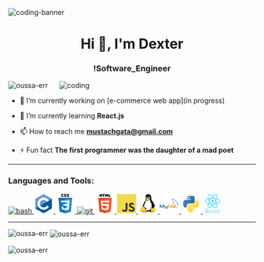 <img alt='coding-banner' src='https://mir-s3-cdn-cf.behance.net/project_modules/max_1200/79731568097599.5b50bca477735.jpg'>
<h1 align="center">Hi 👋, I'm Dexter</h1>
<h3 align="center">!Software_Engineer</h3>
<img align="right" width="400"src="https://camo.githubusercontent.com/cae12fddd9d6982901d82580bdf321d81fb299141098ca1c2d4891870827bf17/68747470733a2f2f6d69726f2e6d656469756d2e636f6d2f6d61782f313336302f302a37513379765349765f7430696f4a2d5a2e676966" alt="coding"

<hr>

<p align="left"> <img src="https://komarev.com/ghpvc/?username=oussa-err&label=Profile%20views&color=0e75b6&style=flat" alt="oussa-err" /> </p>

- 🔭 I’m currently working on [e-commerce web app](in progress)

- 🌱 I’m currently learning **React.js**

- 📫 How to reach me **mustachgata@gmail.com**

- ⚡ Fun fact **The first programmer was the daughter of a mad poet**

<!---
  <h3 align="left">Connect with me:</h3> <p align="left"></p>
-->
<hr>

<h3 align="left">Languages and Tools:</h3>
<p align="left"> <a href="https://www.gnu.org/software/bash/" target="_blank" rel="noreferrer"> <img src="https://www.vectorlogo.zone/logos/gnu_bash/gnu_bash-icon.svg" alt="bash" width="40" height="40"/> </a> <a href="https://www.cprogramming.com/" target="_blank" rel="noreferrer"> <img src="https://raw.githubusercontent.com/devicons/devicon/master/icons/c/c-original.svg" alt="c" width="40" height="40"/> </a> <a href="https://www.w3schools.com/css/" target="_blank" rel="noreferrer"> <img src="https://raw.githubusercontent.com/devicons/devicon/master/icons/css3/css3-original-wordmark.svg" alt="css3" width="40" height="40"/> </a> <a href="https://git-scm.com/" target="_blank" rel="noreferrer"> <img src="https://www.vectorlogo.zone/logos/git-scm/git-scm-icon.svg" alt="git" width="40" height="40"/> </a> <a href="https://www.w3.org/html/" target="_blank" rel="noreferrer"> <img src="https://raw.githubusercontent.com/devicons/devicon/master/icons/html5/html5-original-wordmark.svg" alt="html5" width="40" height="40"/> </a> <a href="https://developer.mozilla.org/en-US/docs/Web/JavaScript" target="_blank" rel="noreferrer"> <img src="https://raw.githubusercontent.com/devicons/devicon/master/icons/javascript/javascript-original.svg" alt="javascript" width="40" height="40"/> </a> <a href="https://www.linux.org/" target="_blank" rel="noreferrer"> <img src="https://raw.githubusercontent.com/devicons/devicon/master/icons/linux/linux-original.svg" alt="linux" width="40" height="40"/> </a> <a href="https://www.mysql.com/" target="_blank" rel="noreferrer"> <img src="https://raw.githubusercontent.com/devicons/devicon/master/icons/mysql/mysql-original-wordmark.svg" alt="mysql" width="40" height="40"/> </a> <a href="https://www.python.org" target="_blank" rel="noreferrer"> <img src="https://raw.githubusercontent.com/devicons/devicon/master/icons/python/python-original.svg" alt="python" width="40" height="40"/> </a> <a href="https://reactjs.org/" target="_blank" rel="noreferrer"> <img src="https://raw.githubusercontent.com/devicons/devicon/master/icons/react/react-original-wordmark.svg" alt="react" width="40" height="40"/> </a> </p>

<hr>

<p><img align="left" src="https://github-readme-stats.vercel.app/api/top-langs?username=oussa-err&show_icons=true&locale=en&layout=compact" alt="oussa-err" /></p>

<p>&nbsp;<img align="center" src="https://github-readme-stats.vercel.app/api?username=oussa-err&show_icons=true&locale=en" alt="oussa-err" /></p>

<p><img align="center" src="https://github-readme-streak-stats.herokuapp.com/?user=oussa-err&" alt="oussa-err" /></p>

